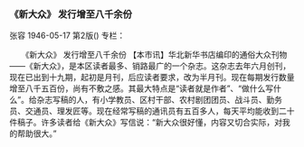 ### 《新大众》  发行增至八千余份
张容
1946-05-17
第2版()
专栏：

　　《新大众》
    发行增至八千余份
    【本市讯】华北新华书店编印的通俗大众刊物——《新大众》，是本区读者最多、销路最广的一个杂志。这杂志去年六月创刊，现在已出到十九期，起初是月刊，后应读者要求，改为半月刊。现在每期发行数量增至八千五百份，尚有不敷之感。其最大特点是“读者就是作者”、“做什么写什么”。给杂志写稿的人，有小学教员、区村干部、农村剧团团员、战斗员、勤务员、交通员、理发匠等。现在经常写稿的通讯员有五百多人，每天平均能收到二十件稿子。许多读者给《新大众》写信说：“新大众很好懂，内容又切合实际，对我的帮助很大。”
